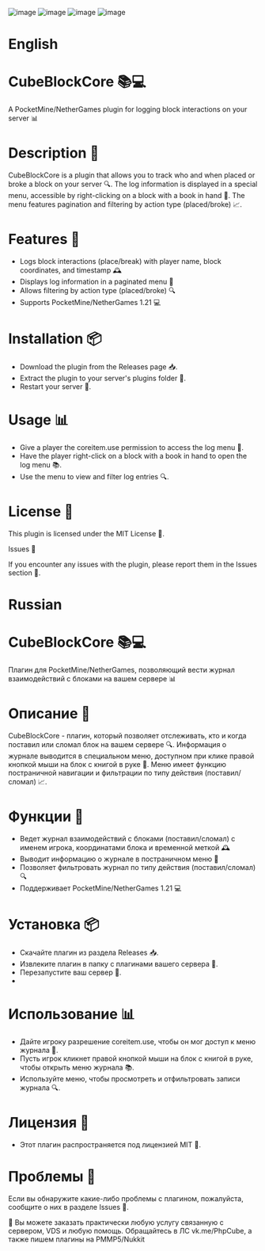
![image](https://github.com/user-attachments/assets/e466a736-03ef-43d1-851b-1af5d5bd0019)
![image](https://github.com/user-attachments/assets/7490416b-f33d-47ab-ba49-75d183c9cc30)
![image](https://github.com/user-attachments/assets/f5a22d44-d9f8-4dda-8306-7b47985a9b54)
![image](https://github.com/user-attachments/assets/c3b6f1ff-e781-4840-ae7e-9ea76ae5bc10)




# English

# CubeBlockCore 📚💻

A PocketMine/NetherGames plugin for logging block interactions on your server 📊

# Description 📝

CubeBlockCore is a plugin that allows you to track who and when placed or broke a block on your server 🔍. The log information is displayed in a special menu, accessible by right-clicking on a block with a book in hand 📖. The menu features pagination and filtering by action type (placed/broke) 📈.

# Features 🎉

- Logs block interactions (place/break) with player name, block coordinates, and timestamp 🕰️
- Displays log information in a paginated menu 📄
- Allows filtering by action type (placed/broke) 🔍
- Supports PocketMine/NetherGames 1.21 💻

# Installation 📦

- Download the plugin from the Releases page 📥.
- Extract the plugin to your server's plugins folder 📁.
- Restart your server 🔁.

# Usage 📊

- Give a player the coreitem.use permission to access the log menu 🔑.
- Have the player right-click on a block with a book in hand to open the log menu 📚.
- Use the menu to view and filter log entries 🔍.

# License 📜

This plugin is licensed under the MIT License 📝.

Issues 🚨

If you encounter any issues with the plugin, please report them in the Issues section 📝.

# Russian

# CubeBlockCore 📚💻

Плагин для PocketMine/NetherGames, позволяющий вести журнал взаимодействий с блоками на вашем сервере 📊

# Описание 📝

CubeBlockCore - плагин, который позволяет отслеживать, кто и когда поставил или сломал блок на вашем сервере 🔍. Информация о журнале выводится в специальном меню, доступном при клике правой кнопкой мыши на блок с книгой в руке 📖. Меню имеет функцию постраничной навигации и фильтрации по типу действия (поставил/сломал) 📈.

# Функции 🎉

- Ведет журнал взаимодействий с блоками (поставил/сломал) с именем игрока, координатами блока и временной меткой 🕰️
- Выводит информацию о журнале в постраничном меню 📄
- Позволяет фильтровать журнал по типу действия (поставил/сломал) 🔍
- Поддерживает PocketMine/NetherGames 1.21 💻

# Установка 📦

- Скачайте плагин из раздела Releases 📥.
- Извлеките плагин в папку с плагинами вашего сервера 📁.
- Перезапустите ваш сервер 🔁.
- 
# Использование 📊

- Дайте игроку разрешение coreitem.use, чтобы он мог доступ к меню журнала 🔑.
- Пусть игрок кликнет правой кнопкой мыши на блок с книгой в руке, чтобы открыть меню журнала 📚.
- Используйте меню, чтобы просмотреть и отфильтровать записи журнала 🔍.

# Лицензия 📜

- Этот плагин распространяется под лицензией MIT 📝.

# Проблемы 🚨

Если вы обнаружите какие-либо проблемы с плагином, пожалуйста, сообщите о них в разделе Issues 📝.



💫 Вы можете заказать практически любую услугу связанную с сервером, VDS и любую помощь. Обращайтесь в ЛС vk.me/PhpCube, а также пишем плагины на PMMP5/Nukkit
